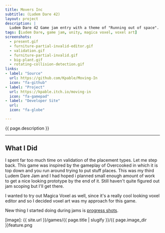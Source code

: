 ```yaml
---
title: Movers Inc
subtitle: (Ludem Dare 42)
layout: project
description: |
  Ludem Dare 42 Game jam entry with a theme of "Running out of space". An Overcooked inspired prototype in which you continuously get incoming packages and have to place as much as you can in the apartment.
tags: [Ludem Dare, game jam, unity, magica voxel, voxel art]
screenshots:
  - present.gif
  - furniture-partial-invalid-editor.gif
  - validation.gif
  - furniture-partial-invalid.gif
  - big-plant.gif
  - rotating-collision-detection.gif
links:
- label: "Source"
  url: https://github.com/Kpable/Moving-In
  icon: "fa-github"
- label: "Project"
  url: https://kpable.itch.io/moving-in
  icon: "fa-gamepad"
- label: "Developer Site"
  url: 
  icon: "fa-globe"

---
```


<!-- Description -->
{{ page.description }}

---

## What I Did

I spent far too much time on validation of the placement types. Let me step back. This game was inspired by the gameplay of Overcooked in which it is top down and you run around trying to put stuff places. This was my third Ludem Dare Jam and I had hoped i planned small enough amount of work to get a nice looking prototype by the end of it. Still haven't quite figured out jam scoping but I'll get there. 

I wanted to try out Magica Voxel as well, since it's a really cool looking voxel editor and so I decided voxel art was my approach for this game. 

New thing I started doing during jams is [progress shots](https://github.com/Kpable/LDJam42/blob/develop/Screenshots/Display.md). 

<!-- ![Image] [image]{:class="image fit"} -->





[image]: {{ site.url }}/games/{{ page.title | slugify }}/{{ page.image_dir }}feature.png